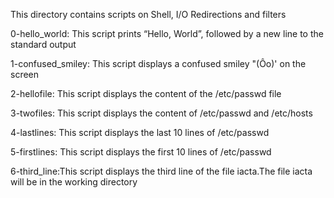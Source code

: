This directory contains scripts on Shell, I/O Redirections and filters

0-hello_world: This script prints “Hello, World”, followed by a new line to the standard output

1-confused_smiley: This script displays a confused smiley "(Ôo)' on the screen

2-hellofile: This script displays the content of the /etc/passwd file

3-twofiles: This script displays the content of /etc/passwd and /etc/hosts

4-lastlines: This script displays the last 10 lines of /etc/passwd

5-firstlines: This script displays the first 10 lines of /etc/passwd

6-third_line:This script displays the third line of the file iacta.The file iacta will be in the working directory
